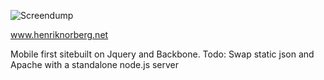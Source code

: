 ![Screendump](http://henriknorberg.net/screendump.png)

www.henriknorberg.net

Mobile first sitebuilt on Jquery and Backbone.
Todo: Swap static json and Apache with a standalone node.js server